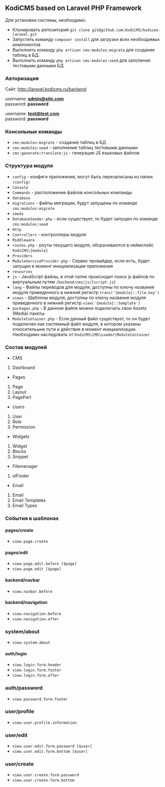 ## KodiCMS based on Laravel PHP Framework

Для установки системы, необходимо:

 * Клонировать репозиторий `git clone git@github.com:KodiCMS/kodicms-laravel.git`
 * Запустить команду `composer install` для загрузки всех необходимых компонентов
 * Выполнить команду `php artisan cms:modules:migrate` для создания таблиц в БД.
 * Выполнить команду `php artisan cms:modules:seed` для заполения тестовыми данными БД

### Авторизация

Сайт: http://laravel.kodicms.ru/backend

username: **admin@site.com**  
password: **password**

username: **test@test.com**  
password: **password**

### Консольные команды

 * `cms:modules:migrate` - создание таблиц в БД
 * `cms:modules:seed` - заполнение таблиц тестовыми данными
 * `cms:generate:translate:js` - генерация JS языковых файлов
 
### Структура модуля
 * `config` - конфиги приложения, могут быть перезаписаны из папки `/config/`
 * `Console`
  * `Commands` - расположение файлов консольных компанды
 * `database`
  * `migrations` - файлы миграции, будут запущены по команде `cms:modules:migrate`
  * `seeds`
   * `DatabaseSeeder.php` - если существует, то будет запущен по команде `cms:modules:seed`
 * `Http`
  * `Controllers` - контроллеры модуля
  * `Middleware`
  * `routes.php` - роуты текущего модуля, оборачиваются в неймспейс `KodiCMS\{module}`
 * `Providers`
  * `ModuleServiceProvider.php` - Сервис провайдер, если есть, будет запущен в момент инициализации приложения
 * `resources`
  * `js` - JavaScript файлы, в этой папке происходит поиск js файлов по виртуальным путям `/backend/cms/js/{script.js}`
  * `lang` - Файлы переводов для модуля, доступны по ключу названия модуля приведенного в нижний регистр `trans('{module}::file.key')`
  * `views` - Шаблоны модуля, доступны по ключу названия модуля приведенного в нижний регистр `view('{module}::template')`
  * `packages.php` - В данном файле можно подключать свои Assets (Media) пакеты
 * `ModuleContainer.php` - Если данный файл существует, то он будет подключен как системный файл модуля, в котором указаны относительыне пути и действия в момент инициализации. Необходимо наследовать от `KodiCMS\CMS\Loader\ModuleContainer`
 
### Состав модулей
 * CMS
  1. Dashboard
 * Pages
  1. Page
  2. Layout
  3. PagePart
 * Users
  1. User
  2. Role
  3. Permission
 * Widgets
  1. Widget
  2. Blocks
  3. Snippet
 * Filemanager
  1. elFinder
 * Email
  1. Email
  2. Email Templates
  3. Email Types

### События в шаблонах

#### pages/create
 * `view.page.create`
 
#### pages/edit
 * `view.page.edit.before [$page]`
 * `view.page.edit [$page]`

#### backend/navbar
 * `view.navbar.before`

#### backend/navigation
 * `view.navigation.before`
 * `view.navigation.after`

### system/about
 * `view.system.about`

#### auth/login
 * `view.login.form.header`
 * `view.login.form.footer`
 * `view.login.form.after`

### auth/password
 * `view.password.form.footer`
 
### user/profile
 * `view.user.profile.information`

### user/edit
 * `view.user.edit.form.password [$user]`
 * `view.user.edit.form.bottom [$user]`

### user/create
  * `view.user.create.form.password`
  * `view.user.create.form.bottom`